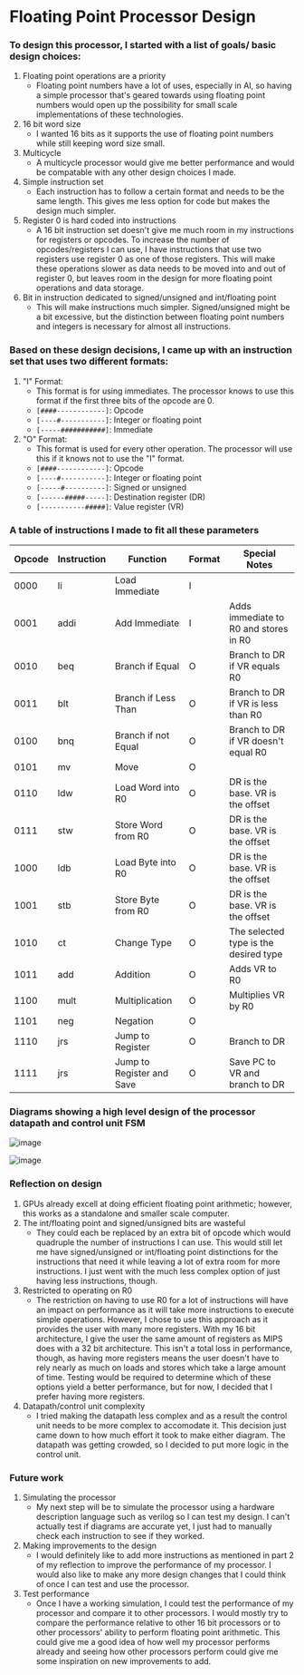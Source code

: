 # Floating Point Processor Design



### To design this processor, I started with a list of goals/ basic design choices:

1. Floating point operations are a priority
   - Floating point numbers have a lot of uses, especially in AI, so having a simple processor that's geared towards using floating point numbers would open up the possibility for small scale implementations of these technologies.
2. 16 bit word size
   - I wanted 16 bits as it supports the use of floating point numbers while still keeping word size small.
3. Multicycle
   - A multicycle processor would give me better performance and would be compatable with any other design choices I made.
4. Simple instruction set
   - Each instruction has to follow a certain format and needs to be the same length. This gives me less option for code but makes the design much simpler.
5. Register 0 is hard coded into instructions
   - A 16 bit instruction set doesn't give me much room in my instructions for registers or opcodes. To increase the number of opcodes/registers I can use, I have instructions that use two registers use register 0 as one of those registers. This will make these operations slower as data needs to be moved into and out of register 0, but leaves room in the design for more floating point operations and data storage.
6. Bit in instruction dedicated to signed/unsigned and int/floating point
   - This will make instructions much simpler. Signed/unsigned might be a bit excessive, but the distinction between floating point numbers and integers is necessary for almost all instructions.

### Based on these design decisions, I came up with an instruction set that uses two different formats:

1. "I" Format:
   - This format is for using immediates. The processor knows to use this format if the first three bits of the opcode are 0.
   - ``[####------------]``: Opcode
   - ``[----#-----------]``: Integer or floating point
   - ``[-----###########]``: Immediate
2. "O" Format:
   - This format is used for every other operation. The processor will use this if it knows not to use the "I" format.
   - ``[####------------]``: Opcode
   - ``[----#-----------]``: Integer or floating point
   - ``[-----#----------]``: Signed or unsigned
   - ``[------#####-----]``: Destination register (DR)
   - ``[-----------#####]``: Value register (VR)

### A table of instructions I made to fit all these parameters

| Opcode | Instruction | Function | Format | Special Notes |
| --- | --- | --- | --- | --- |
| 0000 | li | Load Immediate | I | |
| 0001 | addi | Add Immediate | I | Adds immediate to R0 and stores in R0 |
| 0010 | beq | Branch if Equal | O | Branch to DR if VR equals R0|
| 0011 | blt | Branch if Less Than | O | Branch to DR if VR is less than R0 |
| 0100 | bnq | Branch if not Equal | O | Branch to DR if VR doesn't equal R0|
| 0101 | mv | Move | O | |
| 0110 | ldw | Load Word into R0| O | DR is the base. VR is the offset |
| 0111 | stw | Store Word from R0| O | DR is the base. VR is the offset |
| 1000 | ldb | Load Byte into R0| O | DR is the base. VR is the offset |
| 1001 | stb | Store Byte from R0| O | DR is the base. VR is the offset |
| 1010 | ct | Change Type | O | The selected type is the desired type|
| 1011 | add | Addition | O | Adds VR to R0|
| 1100 | mult | Multiplication | O | Multiplies VR by R0 |
| 1101 | neg | Negation | O | |
| 1110 | jrs | Jump to Register| O | Branch to DR |
| 1111 | jrs | Jump to Register and Save  | O | Save PC to VR and branch to DR|

### Diagrams showing a high level design of the processor datapath and control unit FSM

![image](https://github.com/Whatyesoh/FP-Processor-Design/assets/43829957/07716268-53ac-41da-be97-5a4261a74f5c)

![image](https://github.com/Whatyesoh/FP-Processor-Design/assets/43829957/d77b499a-99ed-4c5b-b41b-43ddfbf920e0)

### Reflection on design

1. GPUs already excell at doing efficient floating point arithmetic; however, this works as a standalone and smaller scale computer.
2. The int/floating point and signed/unsigned bits are wasteful
   - They could each be replaced by an extra bit of opcode which would quadruple the number of instructions I can use. This would still let me have signed/unsigned or int/floating point distinctions for the instructions that need it while leaving a lot of extra room for more instructions. I just went with the much less complex option of just having less instructions, though.
3. Restricted to operating on R0
   - The restriction on having to use R0 for a lot of instructions will have an impact on performance as it will take more instructions to execute simple operations. However, I chose to use this approach as it provides the user with many more registers. With my 16 bit architecture, I give the user the same amount of registers as MIPS does with a 32 bit architecture. This isn't a total loss in performance, though, as having more registers means the user doesn't have to rely nearly as much on loads and stores which take a large amount of time. Testing would be required to determine which of these options yield a better performance, but for now, I decided that I prefer having more registers.
4. Datapath/control unit complexity
   - I tried making the datapath less complex and as a result the control unit needs to be more complex to accomodate it. This decision just came down to how much effort it took to make either diagram. The datapath was getting crowded, so I decided to put more logic in the control unit.

### Future work

1. Simulating the processor
   - My next step will be to simulate the processor using a hardware description language such as verilog so I can test my design. I can't actually test if diagrams are accurate yet, I just had to manually check each instruction to see if they worked.
2. Making improvements to the design
   - I would definitely like to add more instructions as mentioned in part 2 of my reflection to improve the performance of my processor. I would also like to make any more design changes that I could think of once I can test and use the processor.
3. Test performance
   - Once I have a working simulation, I could test the performance of my processor and compare it to other processors. I would mostly try to compare the performance relative to other 16 bit processors or to other processors' ability to perform floating point arithmetic. This could give me a good idea of how well my processor performs already and seeing how other processors perform could give me some inspiration on new improvements to add.
 


